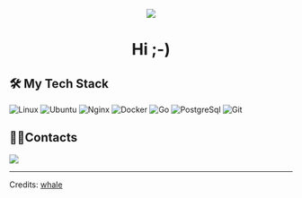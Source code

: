 <p align="center">
<img src="https://github.com/l12a03t2y0s2h2/l12a03t2y0s2h2/issues/1#issuecomment-2171751363" style="max-width:100%;">
</p>

<h1 align="center">Hi ;-)</h1>

<h2 align="left">🛠 My Tech Stack</h2>

![Linux](https://github.com/l12a03t2y0s2h2/l12a03t2y0s2h2/assets/98264979/1cf858cb-1532-4b47-8e18-1d8468112fc8)
![Ubuntu](https://github.com/l12a03t2y0s2h2/l12a03t2y0s2h2/assets/98264979/5c1bcde5-9990-425c-8fca-3bb3afdb56f0)
![Nginx](https://github.com/l12a03t2y0s2h2/l12a03t2y0s2h2/assets/98264979/a753755e-cf29-454a-be0c-4b8b6dbb91fd)
![Docker](https://github.com/l12a03t2y0s2h2/l12a03t2y0s2h2/assets/98264979/5172e37b-93fb-4e67-9551-051ed5f09d3c)
![Go](https://github.com/l12a03t2y0s2h2/l12a03t2y0s2h2/assets/98264979/b5cd9a5f-102d-46de-b56f-aa47950b681b)
![PostgreSql](https://github.com/l12a03t2y0s2h2/l12a03t2y0s2h2/assets/98264979/eeeebb4f-f246-43dc-a561-31a4bda02c7c)
![Git](https://github.com/l12a03t2y0s2h2/l12a03t2y0s2h2/assets/98264979/ae77cfb2-2a10-4117-9016-00f6763b1063)

<h2 align="left">🤝🏻Contacts</h2>

<a href="mailto:artlock1318@gmail.com"><img src="https://user-images.githubusercontent.com/21006294/123512240-0bb4d580-d68f-11eb-857b-76025c89d2cf.png"/></a>

-----
Credits: [whale](https://github.com/l12a03t2y0s2h2)
